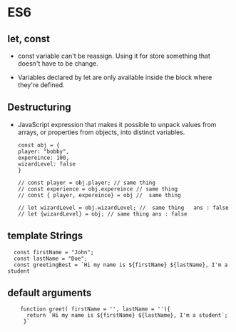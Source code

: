 # ES6

## let, const
- const variable can't be reassign. Using it for store something that doesn't have to be change.

- Variables declared by let are only available inside the block where they're defined.

## Destructuring
- JavaScript expression that makes it possible to unpack values from arrays, or properties from objects, into distinct variables.

      const obj = {
      player: "bobby",
      expereince: 100,
      wizardLevel: false
      }
      
      // const player = obj.player; // same thing
      // const experience = obj.expereince // same thing
      // const { player, expereince} = obj //  same thing
      
      // let wizardLevel = obj.wizardLevel; //  same thing   ans : false
      // let {wizardLevel} = obj; // same thing ans : false
## template Strings

      const firstName = "John";
      const lastName = "Doe";
      const greetingBest = `Hi my name is ${firstName} ${lastName}, I'm a student
## default arguments

        function greet( firstName = '', lastName = ''){
          return `Hi my name is ${firstName} ${lastName}, I'm a student`;
         }`
